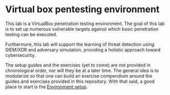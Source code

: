 # Virtual box pentesting environment
This lab is a VirtualBox penetration testing environment. The goal of this lab is to set up numerous vulnerable targets against which basic penetration testing can be executed.

Furthermore, this lab will support the learning of threat detection using SIEM/XDR and adversary simulation, providing a holistic approach toward cybersecurity.

The setup guides and the exercises (yet to come) are not provided in chronological order, nor will they be at a later time. The general idea is to modularize so that one can build an exercise compendium around the guides and exercises provided in this repository. With that said, a good place to start is the [Environment setup](./EnvironmentSetup.md).